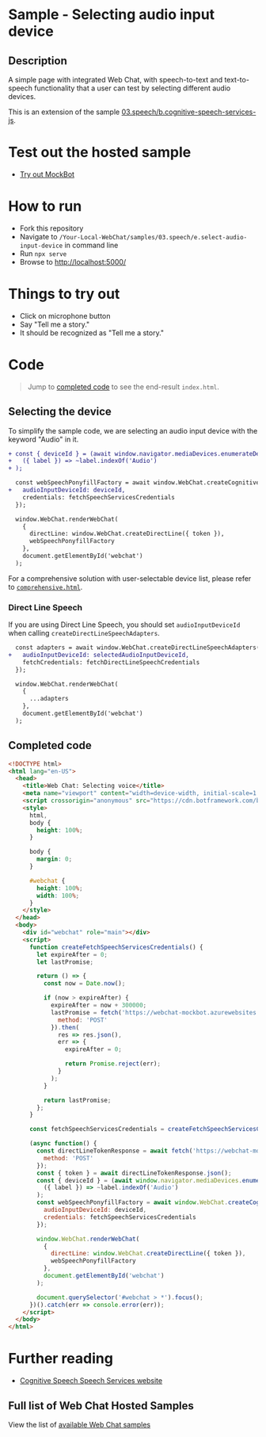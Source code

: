 # Sample - Selecting audio input device

## Description

A simple page with integrated Web Chat, with speech-to-text and text-to-speech functionality that a user can test by selecting different audio devices.

This is an extension of the sample [03.speech/b.cognitive-speech-services-js](https://github.com/microsoft/BotFramework-WebChat/tree/main/samples/03.speech/b.cognitive-speech-services-js).

# Test out the hosted sample

-  [Try out MockBot](https://microsoft.github.io/BotFramework-WebChat/03.speech/e.select-audio-input-device)

# How to run

-  Fork this repository
-  Navigate to `/Your-Local-WebChat/samples/03.speech/e.select-audio-input-device` in command line
-  Run `npx serve`
-  Browse to [http://localhost:5000/](http://localhost:5000/)

# Things to try out

-  Click on microphone button
-  Say "Tell me a story."
-  It should be recognized as "Tell me a story."

# Code

> Jump to [completed code](#completed-code) to see the end-result `index.html`.

## Selecting the device

To simplify the sample code, we are selecting an audio input device with the keyword "Audio" in it.

```diff
+ const { deviceId } = (await window.navigator.mediaDevices.enumerateDevices()).find(
+   ({ label }) => ~label.indexOf('Audio')
+ );

  const webSpeechPonyfillFactory = await window.WebChat.createCognitiveServicesSpeechServicesPonyfillFactory({
+   audioInputDeviceId: deviceId,
    credentials: fetchSpeechServicesCredentials
  });

  window.WebChat.renderWebChat(
    {
      directLine: window.WebChat.createDirectLine({ token }),
      webSpeechPonyfillFactory
    },
    document.getElementById('webchat')
  );
```

For a comprehensive solution with user-selectable device list, please refer to [`comprehensive.html`](comprehensive.html).

### Direct Line Speech

If you are using Direct Line Speech, you should set `audioInputDeviceId` when calling `createDirectLineSpeechAdapters`.

```diff
  const adapters = await window.WebChat.createDirectLineSpeechAdapters({
+   audioInputDeviceId: selectedAudioInputDeviceId,
    fetchCredentials: fetchDirectLineSpeechCredentials
  });

  window.WebChat.renderWebChat(
    {
      ...adapters
    },
    document.getElementById('webchat')
  );
```

## Completed code

<!-- prettier-ignore-start -->
```html
<!DOCTYPE html>
<html lang="en-US">
  <head>
    <title>Web Chat: Selecting voice</title>
    <meta name="viewport" content="width=device-width, initial-scale=1.0" />
    <script crossorigin="anonymous" src="https://cdn.botframework.com/botframework-webchat/latest/webchat.js"></script>
    <style>
      html,
      body {
        height: 100%;
      }

      body {
        margin: 0;
      }

      #webchat {
        height: 100%;
        width: 100%;
      }
    </style>
  </head>
  <body>
    <div id="webchat" role="main"></div>
    <script>
      function createFetchSpeechServicesCredentials() {
        let expireAfter = 0;
        let lastPromise;

        return () => {
          const now = Date.now();

          if (now > expireAfter) {
            expireAfter = now + 300000;
            lastPromise = fetch('https://webchat-mockbot.azurewebsites.net/speechservices/token', {
              method: 'POST'
            }).then(
              res => res.json(),
              err => {
                expireAfter = 0;

                return Promise.reject(err);
              }
            );
          }

          return lastPromise;
        };
      }

      const fetchSpeechServicesCredentials = createFetchSpeechServicesCredentials();

      (async function() {
        const directLineTokenResponse = await fetch('https://webchat-mockbot.azurewebsites.net/directline/token', {
          method: 'POST'
        });
        const { token } = await directLineTokenResponse.json();
        const { deviceId } = (await window.navigator.mediaDevices.enumerateDevices()).find(
          ({ label }) => ~label.indexOf('Audio')
        );
        const webSpeechPonyfillFactory = await window.WebChat.createCognitiveServicesSpeechServicesPonyfillFactory({
          audioInputDeviceId: deviceId,
          credentials: fetchSpeechServicesCredentials
        });

        window.WebChat.renderWebChat(
          {
            directLine: window.WebChat.createDirectLine({ token }),
            webSpeechPonyfillFactory
          },
          document.getElementById('webchat')
        );

        document.querySelector('#webchat > *').focus();
      })().catch(err => console.error(err));
    </script>
  </body>
</html>
```
<!-- prettier-ignore-end -->

# Further reading

-  [Cognitive Speech Speech Services website](https://azure.microsoft.com/en-us/services/cognitive-services/speech-services/)

## Full list of Web Chat Hosted Samples

View the list of [available Web Chat samples](https://github.com/microsoft/BotFramework-WebChat/tree/main/samples)
